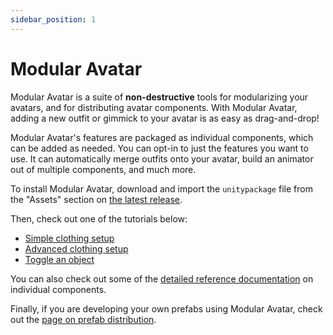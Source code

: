 ```yaml
---
sidebar_position: 1
---
```


# Modular Avatar

Modular Avatar is a suite of **non-destructive** tools for modularizing your avatars, and for distributing avatar
components.
With Modular Avatar, adding a new outfit or gimmick to your avatar is as easy as drag-and-drop!

Modular Avatar's features are packaged as individual components, which can be added as needed. You can opt-in to just the features
you want to use. It can automatically merge outfits onto your avatar, build an animator out of multiple components, and much more.

To install Modular Avatar, download and import the `unitypackage` file from the "Assets" section on [the latest release](https://github.com/bdunderscore/modular-avatar/releases).

Then, check out one of the tutorials below:
* [Simple clothing setup](/docs/tutorials/clothing)
* [Advanced clothing setup](/docs/tutorials/adv_clothing)
* [Toggle an object](/docs/tutorials/object_toggle/)

You can also check out some of the [detailed reference documentation](/docs/reference) on individual components.

Finally, if you are developing your own prefabs using Modular Avatar, check out the [page on prefab distribution](/docs/distributing-prefabs).
